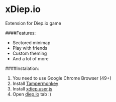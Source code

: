 # xDiep.io
Extension for Diep.io game

####Features:
* Sectored minimap
* Play with friends
* Custom theming
* And a lot of more

####Instalation:
1. You need to use Google Chrome Browser (49+)
2. Install [Tampermonkey](https://tampermonkey.net/)
3. Install [xdiep.user.js](https://github.com/terjanq/xDiep.io/raw/master/xdiep.user.js)
4. Open [diep.io](http://diep.io) tab :)
